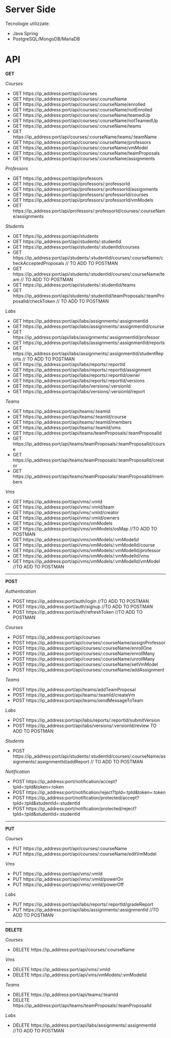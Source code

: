 # Server Side
Tecnologie utilizzate:
* Java Spring 
* PostgreSQL/MongoDB/MariaDB

API
=================================

**GET**

*Courses*
* GET	https://ip_address:port/api/courses
* GET	https://ip_address:port/api/courses/:courseName
* GET	https://ip_address:port/api/courses/:courseName/enrolled
* GET	https://ip_address:port/api/courses/:courseName/notEnrolled
* GET	https://ip_address:port/api/courses/:courseName/teamedUp
* GET	https://ip_address:port/api/courses/:courseName/notTeamedUp
* GET	https://ip_address:port/api/courses/:courseName/teams
* GET	https://ip_address:port/api/courses/:courseName/teams/:teamName
* GET	https://ip_address:port/api/courses/:courseName/professors
* GET	https://ip_address:port/api/courses/:courseName/vmModel
* GET	https://ip_address:port/api/courses/:courseName/teamProposals
* GET	https://ip_address:port/api/courses/:courseName/assignments

*Professors*
* GET	https://ip_address:port/api/professors
* GET	https://ip_address:port/api/professors/:professorId
* GET	https://ip_address:port/api/professors/:professorId/assignments
* GET	https://ip_address:port/api/professors/:professorId/courses
* GET	https://ip_address:port/api/professors/:professorId/vmModels
* GET	https://ip_address:port/api/professors/:professorId/courses/:courseName/assignments  
  
*Students*
* GET	https://ip_address:port/api/students
* GET	https://ip_address:port/api/students/:studentId
* GET	https://ip_address:port/api/students/:studentId/courses
* GET	https://ip_address:port/api/students/:studentId/courses/:courseName/checkAcceptedProposals   // TO ADD TO POSTMAN
* GET	https://ip_address:port/api/students/:studentId/courses/:courseName/team                     // TO ADD TO POSTMAN
* GET	https://ip_address:port/api/students/:studentId/teams
* GET	https://ip_address:port/api/students/:studentId/teamProposals/:teamProposalId/checkToken  // TO ADD TO POSTMAN

*Labs*
* GET	https://ip_address:port/api/labs/assignments/:assignmentId
* GET	https://ip_address:port/api/labs/assignments/:assignmentId/course
* GET	https://ip_address:port/api/labs/assignments/:assignmentId/professor
* GET	https://ip_address:port/api/labs/assignments/:assignmentId/reports
* GET	https://ip_address:port/api/labs/assignments/:assignmentId/studentReports                  // TO ADD TO POSTMAN
* GET	https://ip_address:port/api/labs/reports/:reportId
* GET	https://ip_address:port/api/labs/reports/:reportId/assignment
* GET	https://ip_address:port/api/labs/reports/:reportId/owner
* GET	https://ip_address:port/api/labs/reports/:reportId/versions
* GET	https://ip_address:port/api/labs/versions/:versionId
* GET	https://ip_address:port/api/labs/versions/:versionId/report

*Teams*
* GET	https://ip_address:port/api/teams/:teamId
* GET	https://ip_address:port/api/teams/:teamId/course
* GET	https://ip_address:port/api/teams/:teamId/members
* GET	https://ip_address:port/api/teams/:teamId/vms
* GET	https://ip_address:port/api/teams/teamProposals/:teamProposalId
* GET	https://ip_address:port/api/teams/teamProposals/:teamProposalId/course
* GET	https://ip_address:port/api/teams/teamProposals/:teamProposalId/creator
* GET	https://ip_address:port/api/teams/teamProposals/:teamProposalId/members

*Vms*
* GET	https://ip_address:port/api/vms/:vmId
* GET	https://ip_address:port/api/vms/:vmId/team
* GET	https://ip_address:port/api/vms/:vmId/creator
* GET	https://ip_address:port/api/vms/:vmId/owners
* GET	https://ip_address:port/api/vms/vmModels
* GET	https://ip_address:port/api/vms/vmModels/osMap                   //TO ADD TO POSTMAN
* GET	https://ip_address:port/api/vms/vmModels/:vmModelId
* GET	https://ip_address:port/api/vms/vmModels/:vmModelId/course
* GET	https://ip_address:port/api/vms/vmModels/:vmModelId/professor
* GET	https://ip_address:port/api/vms/vmModels/:vmModelId/vms
* GET	https://ip_address:port/api/vms/vmModels/:vmModelId/vmModel      //TO ADD TO POSTMAN

---  
**POST**

*Authentication*
* POST https://ip_address:port/auth/login                                //TO ADD TO POSTMAN
* POST https://ip_address:port/auth/signup                               //TO ADD TO POSTMAN
* POST https://ip_address:port/auth/refreshToken                         //TO ADD TO POSTMAN

*Courses*
* POST https://ip_address:port/api/courses
* POST https://ip_address:port/api/courses/:courseName/assignProfessor
* POST https://ip_address:port/api/courses/:courseName/enrollOne
* POST https://ip_address:port/api/courses/:courseName/enrollMany
* POST https://ip_address:port/api/courses/:courseName/unrollMany
* POST https://ip_address:port/api/courses/:courseName/setVmModel
* POST https://ip_address:port/api/courses/:courseName/addAssignment

*Teams*
* POST https://ip_address:port/api/teams/addTeamProposal
* POST https://ip_address:port/api/teams/:teamId/createVm
* POST https://ip_address:port/api/teams/sendMessageToTeam

*Labs*
* POST https://ip_address:port/api/labs/reports/:reportId/submitVersion
* POST https://ip_address:port/api/labs/versions/:versionId/review       TO ADD TO POSTMAN

*Students*
* POST https://ip_address:port/api/students/:studentId/courses/:courseName/assignments/:assignmentId/addReport // TO ADD TO POSTMAN

*Notification*
* POST	https://ip_address:port/notification/accept?tpId=:tpId&token=:token
* POST	https://ip_address:port/notification/reject?tpId=:tpId&token=:token
* POST	https://ip_address:port/notification/protected/accept?tpId=:tpId&studentId=:studentId
* POST	https://ip_address:port/notification/protected/reject?tpId=:tpId&studentId=:studentId

---
**PUT**

*Courses*
* PUT	https://ip_address:port/api/courses/:courseName
* PUT	https://ip_address:port/api/courses/:courseName/editVmModel

*Vms* 
* PUT	https://ip_address:port/api/vms/:vmId
* PUT	https://ip_address:port/api/vms/:vmId/powerOn
* PUT	https://ip_address:port/api/vms/:vmId/powerOff

*Labs* 
* PUT	https://ip_address:port/api/labs/reports/:reportId/gradeReport
* PUT   https://ip_address:port/api/labs/assignments/:assignmentId          //TO ADD TO POSTMAN

---
**DELETE**

*Courses*
* DELETE https://ip_address:port/api/courses/:courseName

*Vms*
* DELETE https://ip_address:port/api/vms/:vmId
* DELETE https://ip_address:port/api/vms/vmModels/:vmModelId

*Teams*
* DELETE https://ip_address:port/api/teams/:teamId
* DELETE https://ip_address:port/api/teams/teamProposals/:teamProposalId

*Labs*
* DELETE https://ip_address:port/api/labs/assignments/:assignmentId      //TO ADD TO POSTMAN
